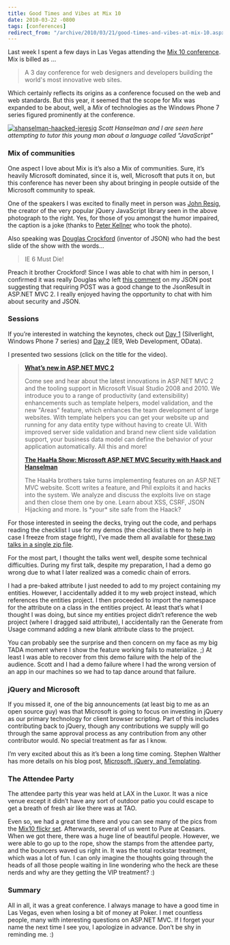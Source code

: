 ```yaml
---
title: Good Times and Vibes at Mix 10
date: 2010-03-22 -0800
tags: [conferences]
redirect_from: "/archive/2010/03/21/good-times-and-vibes-at-mix-10.aspx/"
---
```


Last week I spent a few days in Las Vegas attending the [Mix 10
conference](http://live.visitmix.com/ "Mix 10 website"). Mix is billed
as …

> A 3 day conference for web designers and developers building the
> world's most innovative web sites.

Which certainly reflects its origins as a conference focused on the web
and web standards. But this year, it seemed that the scope for Mix was
expanded to be about, well, a *Mix* of technologies as the Windows Phone
7 series figured prominently at the conference.

[![shanselman-haacked-jeresig](https://haacked.com/images/haacked_com/WindowsLiveWriter/Mix10_E26B/shanselman-haacked-jeresig_thumb.jpg "shanselman-haacked-jeresig")](https://haacked.com/images/haacked_com/WindowsLiveWriter/Mix10_E26B/shanselman-haacked-jeresig.jpg)
*Scott Hanselman and I are seen here attempting to tutor this young man
about a language called “JavaScript”*

### Mix of communities

One aspect I love about Mix is it’s also a Mix of communities. Sure,
it’s heavily Microsoft dominated, since it is, well, Microsoft that puts
it on, but this conference has never been shy about bringing in people
outside of the Microsoft community to speak.

One of the speakers I was excited to finally meet in person was [John
Resig](http://ejohn.org/ "John Resig"), the creator of the very popular
jQuery JavaScript library seen in the above photograph to the right.
Yes, for those of you amongst the humor impaired, the caption is a joke
(thanks to [Peter Kellner](http://peterkellner.net/ "Peter Kellner") who
took the photo).

Also speaking was [Douglas
Crockford](http://www.crockford.com/ "Douglas Crockford") (inventor of
JSON) who had the best slide of the show with the words…

> IE 6 Must Die!

Preach it brother Crockford! Since I was able to chat with him in
person, I confirmed it was really Douglas who left [this
comment](https://haacked.com/archive/2009/06/26/too-late-to-change-json.aspx#72568 "Is it too late to change JSON")
on my JSON post suggesting that requiring POST was a good change to the
JsonResult in ASP.NET MVC 2. I really enjoyed having the opportunity to
chat with him about security and JSON.

### Sessions

If you’re interested in watching the keynotes, check out [Day
1](http://live.visitmix.com/MIX10/Sessions/KEY01 "Day 1 keynote")
(Silverlight, Windows Phone 7 series) and [Day
2](http://live.visitmix.com/MIX10/Sessions/KEY02 "Day 2 keynote") (IE9,
Web Development, OData).

I presented two sessions (click on the title for the video).

> **[What’s new in ASP.NET MVC
> 2](http://live.visitmix.com/MIX10/Sessions/FT04 "Session FT04 Video")** 
>
> Come see and hear about the latest innovations in ASP.NET MVC 2 and
> the tooling support in Microsoft Visual Studio 2008 and 2010. We
> introduce you to a range of productivity (and extensibility)
> enhancements such as template helpers, model validation, and the new
> "Areas" feature, which enhances the team development of large
> websites. With template helpers you can get your website up and
> running for any data entity type without having to create UI. With
> improved server side validation and brand new client side validation
> support, your business data model can define the behavior of your
> application automatically. All this and more!
>
> **[The HaaHa Show: Microsoft ASP.NET MVC Security with Haack and
> Hanselman](http://live.visitmix.com/MIX10/Sessions/FT05 "Session FT05 Video")**
>
> The HaaHa brothers take turns implementing features on an ASP.NET MVC
> website. Scott writes a feature, and Phil exploits it and hacks into
> the system. We analyze and discuss the exploits live on stage and then
> close them one by one. Learn about XSS, CSRF, JSON Hijacking and more.
> Is \*your\* site safe from the Haack?

For those interested in seeing the decks, trying out the code, and
perhaps reading the checklist I use for my demos (the checklist is there
to help in case I freeze from stage fright), I’ve made them all
available for [these two talks in a single zip
file](http://demo.haacked.com/presentations/phil-mix10-demos.zip "My Mix10 Demos").

For the most part, I thought the talks went well, despite some technical
difficulties. During my first talk, despite my preparation, I had a demo
go wrong due to what I later realized was a comedic chain of errors.

I had a pre-baked attribute I just needed to add to my project
containing my entities. However, I accidentally added it to my web
project instead, which references the entities project. I then proceeded
to import the namespace for the attribute on a class in the entities
project. At least that’s what I thought I was doing, but since my
entities project didn’t reference the web project (where I dragged said
attribute), I accidentally ran the Generate from Usage command adding a
new blank attribute class to the project.

You can probably see the surprise and then concern on my face as my big
TADA moment where I show the feature working fails to materialize. ;) At
least I was able to recover from this demo failure with the help of the
audience. Scott and I had a demo failure where I had the wrong version
of an app in our machines so we had to tap dance around that failure.

### jQuery and Microsoft

If you missed it, one of the big announcements (at least big to me as an
open source guy) was that Microsoft is going to focus on investing in
jQuery as our primary technology for client browser scripting. Part of
this includes contributing back to jQuery, though any contributions we
supply will go through the same approval process as any contribution
from any other contributor would. No special treatment as far as I know.

I’m very excited about this as it’s been a long time coming. Stephen
Walther has more details on his blog post, [Microsoft, jQuery, and
Templating](http://stephenwalther.com/blog/archive/2010/03/16/microsoft-jquery-and-templating.aspx "Microsoft, jQuery, Templating").

### The Attendee Party

The attendee party this year was held at LAX in the Luxor. It was a nice
venue except it didn’t have any sort of outdoor patio you could escape
to get a breath of fresh air like there was at TAO.

Even so, we had a great time there and you can see many of the pics from
the [Mix10 flickr
set](http://www.flickr.com/photos/mixevent/sets/72157622942879062/).
Afterwards, several of us went to Pure at Ceasars. When we got there,
there was a huge line of beautiful people. However, we were able to go
up to the rope, show the stamps from the attendee party, and the
bouncers waved us right in. It was the total rockstar treatment, which
was a lot of fun. I can only imagine the thoughts going through the
heads of all those people waiting in line wondering who the heck are
these nerds and why are they getting the VIP treatment? :)

### Summary

All in all, it was a great conference. I always manage to have a good
time in Las Vegas, even when losing a bit of money at Poker. I met
countless people, many with interesting questions on ASP.NET MVC. If I
forget your name the next time I see you, I apologize in advance. Don’t
be shy in reminding me. :)

